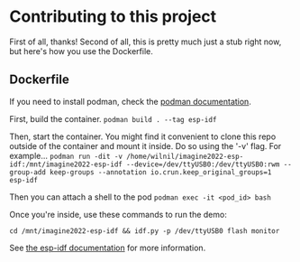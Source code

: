 # Contributing to this project

First of all, thanks! Second of all, this is pretty much just a stub right now, but here's how you use the Dockerfile.

## Dockerfile
If you need to install podman, check the [podman documentation](https://podman.io/getting-started/installation.html).

First, build the container.
`
podman build . --tag esp-idf
`

Then, start the container. You might find it convenient to clone this repo outside of the container and mount it inside. Do so using the '-v' flag. For example...
`
podman run -dit -v /home/wilnil/imagine2022-esp-idf:/mnt/imagine2022-esp-idf --device=/dev/ttyUSB0:/dev/ttyUSB0:rwm --group-add keep-groups --annotation io.crun.keep_original_groups=1  esp-idf
`

Then you can attach a shell to the pod
`
podman exec -it <pod_id> bash
`

Once you're inside, use these commands to run the demo:
```
cd /mnt/imagine2022-esp-idf && idf.py -p /dev/ttyUSB0 flash monitor
```

See [the esp-idf documentation](https://docs.espressif.com/projects/esp-idf/en/latest/esp32/get-started/index.html) for more information.

